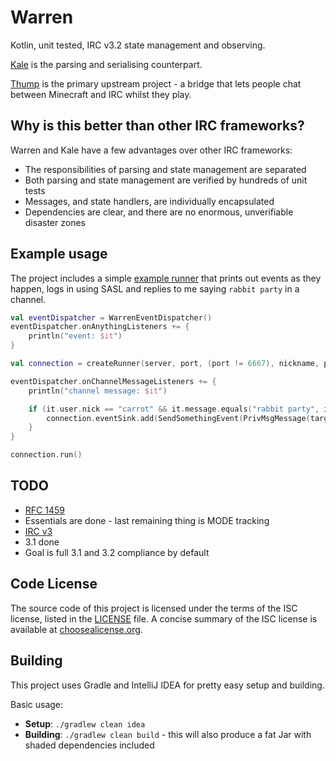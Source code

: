 # Warren

Kotlin, unit tested, IRC v3.2 state management and observing.

[Kale](https://github.com/CarrotCodes/Kale) is the parsing and serialising counterpart.

[Thump](https://github.com/CarrotCodes/Thump) is the primary upstream project - a bridge that lets people chat between Minecraft and IRC whilst they play.

## Why is this better than other IRC frameworks?

Warren and Kale have a few advantages over other IRC frameworks:

* The responsibilities of parsing and state management are separated
* Both parsing and state management are verified by hundreds of unit tests
* Messages, and state handlers, are individually encapsulated
 * Dependencies are clear, and there are no enormous, unverifiable disaster zones

## Example usage

The project includes a simple [example runner](https://github.com/CarrotCodes/Warren/blob/develop/src/main/kotlin/engineer/carrot/warren/warren/WarrenRunner.kt) that prints out events as they happen, logs in using SASL and replies to me saying `rabbit party` in a channel.

```kotlin
val eventDispatcher = WarrenEventDispatcher()
eventDispatcher.onAnythingListeners += {
    println("event: $it")
}

val connection = createRunner(server, port, (port != 6667), nickname, password, mapOf("#botdev" to null), eventDispatcher, fireIncomingLineEvent = true)

eventDispatcher.onChannelMessageListeners += {
    println("channel message: $it")

    if (it.user.nick == "carrot" && it.message.equals("rabbit party", ignoreCase = true)) {
        connection.eventSink.add(SendSomethingEvent(PrivMsgMessage(target = it.channel, message = "🐰🎉"), connection.sink))
    }
}

connection.run()
```

## TODO

* [RFC 1459](https://tools.ietf.org/html/rfc1459)
 * Essentials are done - last remaining thing is MODE tracking
* [IRC v3](http://ircv3.net/irc/)
 * 3.1 done
 * Goal is full 3.1 and 3.2 compliance by default

## Code License
The source code of this project is licensed under the terms of the ISC license, listed in the [LICENSE](LICENSE.md) file. A concise summary of the ISC license is available at [choosealicense.org](http://choosealicense.com/licenses/isc/).

## Building
This project uses Gradle and IntelliJ IDEA for pretty easy setup and building.

Basic usage:
* **Setup**: `./gradlew clean idea`
* **Building**: `./gradlew clean build` - this will also produce a fat Jar with shaded dependencies included
